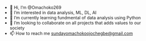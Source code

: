 - 👋 Hi, I’m @Omachoko269
- 👀 I’m interested in data analysis, ML, DL, AI
- 🌱 I’m currently learning fundmental of data analysis using Python 
- 💞️ I’m looking to collaborate on all projects that adds values to our society
- 📫 How to reach me sundayomachokoojochegbe@gmail.com

<!---
Omachoko269/Omachoko269 is a ✨ special ✨ repository because its `README.md` (this file) appears on your GitHub profile.
You can click the Preview link to take a look at your changes.
--->
